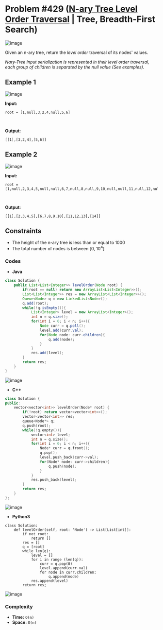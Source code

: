 # Problem #429 ([N-ary Tree Level Order Traversal](https://leetcode.com/problems/n-ary-tree-level-order-traversal/) | Tree, Breadth-First Search)
![image](https://user-images.githubusercontent.com/89616705/188376789-0f09f050-d1cd-42bf-9461-6e28c920316e.png)

Given an n-ary tree, return the *level order* traversal of its nodes' values.

*Nary-Tree input serialization is represented in their level order traversal, each group of children is separated by the null value (See examples).*

## Example 1
![image](https://user-images.githubusercontent.com/89616705/188394865-29b3d863-18af-4c71-8a88-b275708f75f0.png)

**Input:**

    root = [1,null,3,2,4,null,5,6]
<br/>

**Output:**

    [[1],[3,2,4],[5,6]]

## Example 2
![image](https://user-images.githubusercontent.com/89616705/188396638-081590a1-f35f-423b-b0c8-58bbbd9dfd41.png)

**Input:**

    root = [1,null,2,3,4,5,null,null,6,7,null,8,null,9,10,null,null,11,null,12,null,13,null,null,14]
<br/>

**Output:**

    [[1],[2,3,4,5],[6,7,8,9,10],[11,12,13],[14]]

## Constraints
- The height of the n-ary tree is less than or equal to 1000
- The total number of nodes is between [0, 10<sup>4</sup>]

### Codes
- **Java**
```java
class Solution {
    public List<List<Integer>> levelOrder(Node root) {
        if(root == null) return new ArrayList<List<Integer>>();
        List<List<Integer>> res = new ArrayList<List<Integer>>();
        Queue<Node> q = new LinkedList<Node>();
        q.add(root);
        while(!q.isEmpty()){
            List<Integer> level = new ArrayList<Integer>();
            int n = q.size();
            for(int i = 0; i < n; i++){
                Node curr = q.poll(); 
                level.add(curr.val);
                for(Node node: curr.children){
                    q.add(node);
                }
            }
            res.add(level);
        }
        return res;
    }
}
```
![image](https://user-images.githubusercontent.com/89616705/188382963-319ff10a-4c49-4744-bd8a-5af21c2cf2f3.png)
<br/>

- **C++**
```cpp
class Solution {
public:
    vector<vector<int>> levelOrder(Node* root) {
        if(!root) return vector<vector<int>>();
        vector<vector<int>> res;
        queue<Node*> q;
        q.push(root);
        while(!q.empty()){
            vector<int> level;
            int n = q.size();
            for(int i = 0; i < n; i++){
                Node* curr = q.front();
                q.pop();
                level.push_back(curr->val);
                for(Node* node: curr->children){
                    q.push(node);
                }
            }
            res.push_back(level);
        }
        return res;
    }
};
```
![image](https://user-images.githubusercontent.com/89616705/188386462-05581f88-9631-4da8-8dbe-f03734e6f66b.png)
<br/>

- **Python3**
``` python3
class Solution:
    def levelOrder(self, root: 'Node') -> List[List[int]]:
        if not root:
            return []
        res = []
        q = [root]
        while len(q):
            level = []
            for i in range (len(q)):
                curr = q.pop(0)
                level.append(curr.val)
                for node in curr.children:
                    q.append(node)
            res.append(level)
        return res;
```
![image](https://user-images.githubusercontent.com/89616705/188390906-1eadee98-9ee8-47b5-b49d-65c4aab49e58.png)

### Complexity
- **Time:** `O(n)`
- **Space:** `O(n)`

